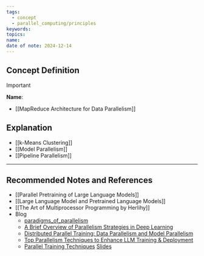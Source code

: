 ```yaml
---
tags:
  - concept
  - parallel_computing/principles
keywords: 
topics: 
name: 
date of note: 2024-12-14
---
```


## Concept Definition

>[!important]
>**Name**: 



- [[MapReduce Architecture for Data Parallelism]]

## Explanation


- [[k-Means Clustering]]
- [[Model Parallelism]]
- [[Pipeline Parallelism]]

-----------
##  Recommended Notes and References


- [[Parallel Pretraining of Large Language Models]]
- [[Large Language Model and Pretrained Language Models]]
- [[The Art of Multiprocessor Programming by Herlihy]]
- Blog
	- [paradigms_of_parallelism](https://colossalai.org/docs/concepts/paradigms_of_parallelism/)
	- [A Brief Overview of Parallelism Strategies in Deep Learning](https://afmck.in/posts/2023-02-26-parallelism/)
	- [Distributed Parallel Training: Data Parallelism and Model Parallelism](https://towardsdatascience.com/distributed-parallel-training-data-parallelism-and-model-parallelism-ec2d234e3214)
	- [Top Parallelism Techniques to Enhance LLM Training & Deployment](https://www.genesiscloud.com/blog/top-parallelism-techniques-llm-training)
	- [Parallel Training Techniques](https://github.com/saforem2/parallel-training-slides#parallel-training-techniques) [Slides](https://saforem2.github.io/parallel-training-slides/#/title-slide)